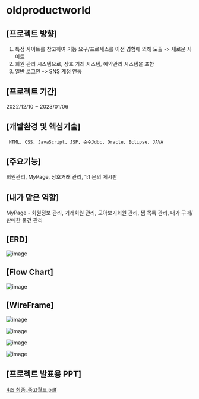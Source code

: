 # oldproductworld

## [프로젝트 방향]
1. 특정 사이트를 참고하여 기능 요구/프로세스를 이전 경험에 의해 도출 -> 새로운 사이트
2. 회원 관리 시스템으로, 상호 거래 시스템, 예약관리 시스템을 포함
3. 일반 로그인 -> SNS 계정 연동


## [프로젝트 기간]
2022/12/10 ~ 2023/01/06


## [개발환경 및 핵심기술]
```
 HTML, CSS, JavaScript, JSP, 순수Jdbc, Oracle, Eclipse, JAVA
```


## [주요기능]
회원관리, MyPage, 상호거래 관리, 1:1 문의 게시판


## [내가 맡은 역할]
MyPage - 회원정보 관리, 거래회원 관리, 모아보기회원 관리, 찜 목록 관리, 내가 구매/판매한 물건 관리


## [ERD]
![image](https://user-images.githubusercontent.com/114139279/236600733-7a339601-66a4-4a2a-998e-78c0f08e9e43.png)


## [Flow Chart]
![image](https://user-images.githubusercontent.com/114139279/236600744-f7581ba2-012c-418f-80a9-b91f13770de6.png)


## [WireFrame]
![image](https://user-images.githubusercontent.com/114139279/236600812-19c2ce7f-fad8-4950-8d03-3155e2fade6e.png)

![image](https://user-images.githubusercontent.com/114139279/236600817-5dddb25e-4a67-457d-ab42-8060506808a6.png)

![image](https://user-images.githubusercontent.com/114139279/236600821-34f500bc-9843-47a5-bf34-dc55bce609ed.png)

![image](https://user-images.githubusercontent.com/114139279/236600827-340f3b46-369c-4b26-9de3-a6cb41228a2f.png)


## [프로젝트 발표용 PPT]
[4조 최종_중고월드.pdf](https://github.com/youjean1101/oldproductworld/files/11411323/4._.pdf)



